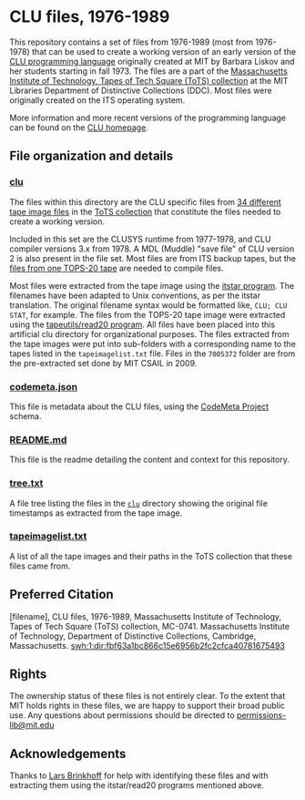 # CLU files, 1976-1989
This repository contains a set of files from 1976-1989 (most from 1976-1978) that can be used to create a working version of an early version of the [CLU programming language](https://en.wikipedia.org/wiki/CLU_(programming_language)) originally created at MIT by Barbara Liskov and her students starting in fall 1973. The files are a part of the [Massachusetts Institute of Technology, Tapes of Tech Square (ToTS) collection](https://archivesspace.mit.edu/repositories/2/resources/1265) at the MIT Libraries Department of Distinctive Collections (DDC). Most files were originally created on the ITS operating system.

More information and more recent versions of the programming language can be found on the [CLU homepage](http://pmg.csail.mit.edu/CLU.html).
## File organization and details
### [clu](../main/clu)
The files within this directory are the CLU specific files from [34 different tape image files](../main/tapeimagelist.txt) in the [ToTS collection](https://archivesspace.mit.edu/repositories/2/resources/1265) that constitute the files needed to create a working version.

 Included in this set are the CLUSYS runtime from 1977-1978, and CLU compiler versions 3.x from 1978. A MDL (Muddle) "save file" of CLU version 2 is also present in the file set. Most files are from ITS backup tapes, but the [files from one TOPS-20 tape](../main/clu/9006077) are needed to compile files.

 Most files were extracted from the tape image using the [itstar program](https://github.com/PDP-10/itstar). The filenames have been adapted to Unix conventions, as per the itstar translation. The original filename syntax would be formatted like, ```CLU; CLU STAT```, for example. The files from the TOPS-20 tape image were extracted using the [tapeutils/read20 program](https://github.com/brouhaha/tapeutils/blob/master/read20.c). All files have been placed into this artificial clu directory for organizational purposes. The files extracted from the tape images were put into sub-folders with a corresponding name to the tapes listed in the ```tapeimagelist.txt``` file. Files in the ```7005372``` folder are from the pre-extracted set done by MIT CSAIL in 2009.
### [codemeta.json](../main/codemeta.json)
This file is metadata about the CLU files, using the [CodeMeta Project](https://codemeta.github.io/) schema.
### [README.md](../main/README.md)
This file is the readme detailing the content and context for this repository.
### [tree.txt](../main/tree.txt)
A file tree listing the files in the [```clu```](../main/clu) directory showing the original file timestamps as extracted from the tape image.
### [tapeimagelist.txt](../main/tapeimagelist.txt)
A list of all the tape images and their paths in the ToTS collection that these files came from.

## Preferred Citation
[filename], CLU files, 1976-1989, Massachusetts Institute of Technology, Tapes of Tech Square (ToTS) collection, MC-0741. Massachusetts Institute of Technology, Department of Distinctive Collections, Cambridge, Massachusetts. [swh:1:dir:fbf63a1bc866c15e6956b2fc2cfca40781675493](https://archive.softwareheritage.org/swh:1:dir:fbf63a1bc866c15e6956b2fc2cfca40781675493)
## Rights
The ownership status of these files is not entirely clear. To the extent that MIT holds rights in these files, we are happy to support their broad public use.  Any questions about permissions should be directed to [permissions-lib@mit.edu](mailto:permissions-lib@mit.edu)
## Acknowledgements
Thanks to [Lars Brinkhoff](https://github.com/larsbrinkhoff) for help with identifying these files and with extracting them using the itstar/read20 programs mentioned above.
